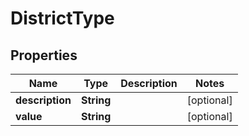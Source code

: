 
# DistrictType

## Properties
Name | Type | Description | Notes
------------ | ------------- | ------------- | -------------
**description** | **String** |  |  [optional]
**value** | **String** |  |  [optional]



